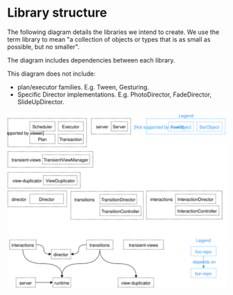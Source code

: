 # Library structure

The following diagram details the libraries we intend to create. We use the term library to mean "a collection of objects or types that is as small as possible, but no smaller".

The diagram includes dependencies between each library.

This diagram does not include:

- plan/executor families. E.g. Tween, Gesturing.
- Specific Director implementations. E.g. PhotoDirector, FadeDirector, SlideUpDirector.

![](../_assets/RepoStructure.svg)
